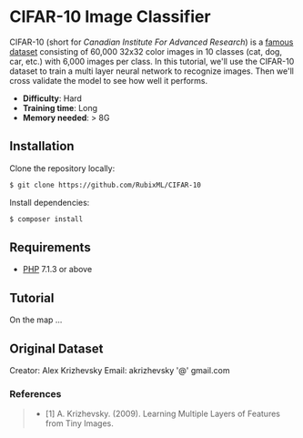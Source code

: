 # CIFAR-10 Image Classifier

CIFAR-10 (short for *Canadian Institute For Advanced Research*) is a [famous dataset](https://en.wikipedia.org/wiki/CIFAR-10) consisting of 60,000 32x32 color images in 10 classes (cat, dog, car, etc.) with 6,000 images per class. In this tutorial, we'll use the CIFAR-10 dataset to train a multi layer neural network to recognize images. Then we'll cross validate the model to see how well it performs.

- **Difficulty**: Hard
- **Training time**: Long
- **Memory needed**: > 8G

## Installation

Clone the repository locally:
```sh
$ git clone https://github.com/RubixML/CIFAR-10
```

Install dependencies:
```sh
$ composer install
```

## Requirements
- [PHP](https://php.net) 7.1.3 or above

## Tutorial

On the map ...

## Original Dataset
Creator: Alex Krizhevsky
Email: akrizhevsky '@' gmail.com 

### References
>- [1] A. Krizhevsky. (2009). Learning Multiple Layers of Features from Tiny Images.